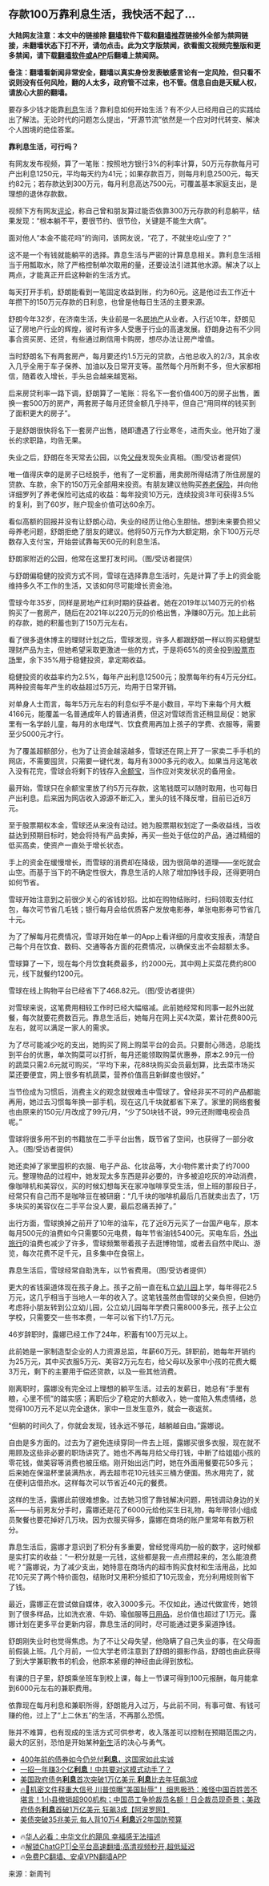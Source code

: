  <!-- 面包屑导航 --> <h2>存款100万靠利息生活，我快活不起了…</h2> <p class="notice"><b>大陆网友注意：本文中的链接除 <a href="https://github.com/bannedbook/fanqiang" >翻墙</a>软件下载和<a href="https://github.com/killgcd/justmysocks/blob/master/README.md">翻墙推荐</a>链接外全部为禁网链接，未翻墙状态下打不开，请勿点击。此为文字版禁闻，欲看图文视频完整版和更多禁闻，请下载<a href="https://github.com/bannedbook/fanqiang">翻墙软件或APP</a>后翻墙上禁闻网。</p><p>备注：翻墙看新闻非常安全，翻墙以真实身份发表敏感言论有一定风险，但只看不说则没有任何风险，翻的人太多，政府管不过来，也不管。信息自由是天赋人权，请放心大胆的翻墙。</b></p>  <div class="entry"> <p>要存多少钱才能靠<a href="https://www.bannedbook.org/bnews/tag/%E5%88%A9%E6%81%AF/" class="st_tag internal_tag" rel="tag" title="标签 利息 下的日志">利息</a>生活？靠利息如何开始生活？有不少人已经用自己的实践给出了解法。无论时代的问题怎么提出，“开源节流”依然是一个应对时代转变、解决个人困境的绝佳答案。</p> <p><strong>靠利息生活，可行吗？</strong></p> <p>有网友发布视频，算了一笔账：按照地方银行3%的利率计算，50万元存款每月可产出利息1250元，平均每天约为41元；如果存款百万，则每月利息2500元，每天约82元；若存款达到300万元，每月利息高达7500元，可覆盖基本家庭支出，是理想的退休存款数。</p> <p>视频下方有网友<span class='wp_keywordlink_affiliate'><a href="https://www.bannedbook.org/bnews/comments/" title="新闻评论" target="_blank">评论</a></span>，称自己曾和朋友算过能否依靠300万元存款的利息躺平，结果发现：“根本躺不平，要很节约、很节俭，关键是不能生大病”。</p> <p>面对他人“本金不能花吗”的询问，该网友说，“花了，不就坐吃山空了？”</p> <p>这不是一个有钱就能躺平的选择。靠息生活与严密的计算息息相关。靠利息生活相当于用瓢取水，除了严格控制单次取用的量，还要设法引进其他水源。解决了以上两点，才能真正开启这种新的生活方式。</p> <p>每天打开手机，舒朗能看到一笔固定收益到账，约为60元。这是他过去工作近十年攒下的150万元存款的日利息，也曾是他每日生活的主要来源。</p> <p>舒朗今年32岁，在济南生活，失业前是一名<a href="https://www.bannedbook.org/bnews/tag/%e6%88%bf%e5%9c%b0%e4%ba%a7/" class="st_tag internal_tag" rel="tag" title="标签 房地产 下的日志">房地产</a>从业者。入行近10年，舒朗见证了房地产行业的辉煌，彼时有许多人受惠于行业的高速发展。舒朗身边有不少同事合资买房、还贷，有些通过刷信用卡购房，想尽办法让房产增值。</p> <p>当时舒朗名下有两套房产，每月要还约1.5万元的贷款，占他总收入的2/3，其余收入几乎全用于车子保养、加油以及日常开支等。虽然每个月所剩不多，但大家都相信，随着收入增长，手头总会越来越宽裕。</p> <p>后来房贷利率一路下调，舒朗算了一笔账：将名下一套价值400万的房子出售，置换一套500万的房产，两套房子每月还贷金额几乎持平，但自己“用同样的钱买到了面积更大的房子”。</p> <p>于是舒朗很快将名下一套房产出售，随即遭遇了行业寒冬，进而失业。他开始了漫长的求职路，均告无果。</p> <p>失业之后，舒朗在冬天常去公园，以免<a href="https://www.bannedbook.org/bnews/tag/%e7%88%b6%e6%af%8d/" class="st_tag internal_tag" rel="tag" title="标签 父母 下的日志">父母</a>发现失业真相。（图/受访者提供）</p>  <p>唯一值得庆幸的是房子已经脱手，他有了一定积蓄，用卖房所得结清了所住房屋的贷款、车款，余下的150万元全部用来投资。有朋友建议他购买<a href="https://www.bannedbook.org/bnews/tag/%E5%85%BB%E8%80%81%E4%BF%9D%E9%99%A9/" class="st_tag internal_tag" rel="tag" title="标签 养老保险 下的日志">养老保险</a>，并向他详细罗列了养老保险可达成的收益：每年投资10万元，连续投资3年可获得3.5%的复利，到了60岁，账户现金价值可达60余万。</p> <p>看似高额的回报并没有让舒朗心动，失业的经历让他心生胆怯。想到未来要负担父母养老问题，舒朗拒绝了朋友的建议。他将50万元作为大额定期，余下100万元尽数存入支付宝，开始尝试靠每天60元的利息生活。</p> <p>舒朗家附近的公园，他常在这里打发时间。（图/受访者提供）</p> <p>与舒朗偏稳健的投资方式不同，雪球在选择靠息生活时，先是计算了手上的资金能维持多久不工作的生活，又该如何尽可能增长资金池。</p> <p>雪球今年35岁，同样是房地产红利时期的获益者。她在2019年以140万元的价格购买了一套房产，随后在2021年以220万元的价格出售，净赚80万元。加上此前的存款，她的积蓄也到了150万元左右。</p> <p>看了很多退休博主的理财计划之后，雪球发现，许多人都跟舒朗一样以购买稳健型理财产品为主，但她希望采取更激进一些的方式，于是将65%的资金投到<a href="https://www.bannedbook.org/bnews/tag/%e8%82%a1%e7%a5%a8%e5%b8%82%e5%9c%ba/" class="st_tag internal_tag" rel="tag" title="标签 股票市场 下的日志">股票市场</a>里，余下35%用于稳健投资，拿定期收益。</p> <p>稳健投资的收益率约为2.5%，每年产出利息12500元；股票每年约有4万元分红。两种投资每年产生的收益超过5万元，均用于日常开销。</p> <p>对单身人士而言，每年5万元左右的利息似乎不是小数目，平均下来每个月大概4166元，能覆盖一名普通成年人的普通消费，但这对雪球而言还稍显局促：她家里有一名学龄儿童，每月的水电煤气、饮食费用再加上孩子的学费、衣服等，需要至少5000元才行。</p> <p>为了覆盖超额部分，也为了让资金越滚越多，雪球还在网上开了一家卖二手手机的网店，不需要囤货，只需要一键代发，每月有3000多元的收入。如果当月这笔收入没有花完，雪球会将剩下的钱存入<a href="https://www.bannedbook.org/bnews/tag/%e4%bd%99%e9%a2%9d%e5%ae%9d/" class="st_tag internal_tag" rel="tag" title="标签 余额宝 下的日志">余额宝</a>，当作应对突发状况的备用金。</p> <p>最开始，雪球只在余额宝里放了约5万元存款，这笔钱既可以随时取用，也可每日产出利息。后来因为网店收入源源不断汇入，里头的钱不降反增，目前已近8万元。</p> <p>至于股票期权本金，雪球还从来没有动过。她为股票期权划定了一条收益线，当收益达到预期目标时，她会将持有产品卖掉，再买一些处于低位的产品，通过精细的低买高卖，使资产一直处于增长状态。</p> <p>手上的资金在缓慢增长，而雪球的消费却在降级，因为很简单的道理——坐吃就会山空。而基于当下的不确定性很大，靠息生活的人除了增加挣钱手段，还得更明白如何节省。</p>  <p>雪球开始注意到之前很少关心的省钱妙招。比如在购物结账时，扫码领取支付红包，每次可节省几毛钱；银行每月会给优质客户发放电影券，单张电影券可节省几十元。</p> <p>为了了解每月花费情况，雪球开始在单一的App上看详细的月度收支报表，清楚自己每个月在饮食、数码、交通等各方面的花费情况，以确保支出不会超额太多。</p> <p>雪球算了一下，现在每个月饮食耗费最多，约2000元，其中网上买菜花费约800元，线下就餐约1200元。</p> <p>雪球在线上购物平台已经省下了468.82元。（图/受访者提供）</p> <p>对雪球来说，这笔费用相较工作时已经大幅缩减。此前她经常和同事一起外出就餐，每次就要花费数百元。靠息生活后，她每月在网上买4次菜，累计花费800元左右，就可以满足一家人的需求。</p> <p>为了尽可能减少吃的支出，她购买了网上购菜平台的会员。只要耐心筛选，总能找到平台的优惠，单次购菜可以打折，每月还能领取购菜优惠券，原本2.99元一份的蔬菜只需2.6元就可购买，“平均下来，花88块购买会员最划算，比去菜市场买菜还要便宜，网上很多有机蔬菜，营养价值高且新鲜度也很好。”</p> <p>当节俭成为习惯后，消费主义的观念就很难击中雪球了。曾经非买不可的产品都能再用，她过去习惯每年换一部手机，现在这几千块就都省下来了。家里的网络套餐也由原来的150元/月改成了99元/月，“少了50块钱不说，99元还附赠电视会员呢。”</p> <p>雪球将很多用不到的书籍放在二手平台出售，既节省了空间，也获得了一部分收入。（图/受访者提供）</p> <p>她还卖掉了家里囤积的衣服、电子产品、化妆品等，大小物件累计卖了约7000元。整理物品的过程中，她发现太多东西是非必要的，许多被迫吃灰的冲动消费，像咖啡机和美容仪，买的时候幻想每天在家冲咖啡享受生活，但上班的那段日子，经常只有自己而不是咖啡豆在被研磨：“几千块的咖啡机最后几百就卖出去了，1万多块买的美容仪在二手平台没人要，最后忍痛丢掉了。”</p> <p>出行方面，雪球换掉之前开了10年的油车，花了近8万元买了一台国产电车，原本每月500元的油费如今只需要50元电费，每年节省油钱5400元。买电车后，<a href="https://www.bannedbook.org/bnews/tag/%E5%A4%96%E5%87%BA%E6%97%85%E8%A1%8C/" class="st_tag internal_tag" rel="tag" title="标签 外出旅行 下的日志">外出旅行</a>的油费也减少了许多，雪球频繁带着孩子去逛博物馆，或者去自然中爬山、游览，每次花费不足千元，且多集中在食宿上。</p> <p>靠息生活后，雪球经常自助洗车，以节省费用。（图/受访者提供）</p> <p>更大的省钱渠道体现在孩子身上。孩子之前一直在私立<a href="https://www.bannedbook.org/bnews/tag/%e5%b9%bc%e5%84%bf%e5%9b%ad/" class="st_tag internal_tag" rel="tag" title="标签 幼儿园 下的日志">幼儿园</a>上学，每年得花2.5万元，这几乎相当于当地人一年的收入了。这笔钱虽然由雪球的父亲负担，但她仍考虑将小朋友转到公立幼儿园，公立幼儿园每年学费只需8000多元，孩子上公立学校，只需要交一些书本费，一年可以省下约1.7万元。</p>  <p>46岁辞职时，露娜已经工作了24年，积蓄有100万元以上。</p> <p>此前她是一家制造型企业的人力资源总监，年薪60万元。辞职前，她每年开销约为25万元，其中买衣服5万元、美容2万元左右，给父母以及家中小孩的花费大概3万元，剩下的主要用于偿还贷款，以及一些其他消费。</p> <p>刚离职时，露娜没有完全过上理想的躺平生活。过去的发薪日，她总有“手里有粮，心里不慌”的踏实感；离职后少了稳定的大额收入，她一度陷入焦虑情绪，总觉得100万元不足以完全退休，家中一旦发生意外，就会一夜返贫。</p> <p>“但躺的时间久了，你就会发现，钱永远不够花，越躺越自由。”露娜说。</p> <p>自由是多方面的。过去为了避免连续穿同一件去上班，露娜买很多衣服，现在就不用顾及这些非必要的职场讲究了。她也不再每月给父母打钱，中断了给姐姐小孩的零花钱，做美容等消费也被压缩。刚开始出远门时，她在外面用餐要花50多元；后来她在保温杯里装满热水，再去超市花10元钱买三桶方便面。热水用完了，就在便利店借热水。这样每次可以节省近40元的餐费。</p> <p>这样的生活，露娜此前很难想象。过去她习惯了靠钱解决问题，用钱调动身边的关系——与前男友分手时，露娜还是花了6000元给他买生日礼物，每年带领小组成员聚餐也要花掉好几万块。因为衣服买得多，露娜在商场的账户里常年有数万积分。</p> <p>靠息生活后，露娜才意识到了积分有多重要，曾经觉得鸡肋一般的数字，这时候都是实打实的收益：“一积分就是一元钱，这些都是我一点点攒起来的，怎么能浪费呢？”露娜说，为了减少支出，她特意在商场内的超市购买食材和生活用品，比如花10元买了两个特价面包，结账时又用积分抵扣了10元现金，充分利用规则省下了钱。</p> <p>最近，露娜正在尝试做自媒体，收入3000多元。不仅如此，通过代做宣传，她领到了很多样品，比如洗衣液、牛奶、瑜伽服等<a href="https://www.bannedbook.org/bnews/tag/%E6%97%A5%E7%94%A8%E5%93%81/" class="st_tag internal_tag" rel="tag" title="标签 日用品 下的日志">日用品</a>，总价值也超过了1万元。露娜计划在更多平台更新内容，靠息生活的同时，尽可能通过更多渠道挣钱。</p> <p>舒朗刚失业时也觉得焦虑。为了不让父母失望，他隐瞒了自己失业的事，在父母面前假装上班。几个月前，一位大学老师注意到了舒朗的摄影作品，舒朗也由此获得了到大学兼职教书的机会，他原本紧绷的神经由此得到放松。</p> <p>有课的日子里，舒朗乘坐班车到校上课，每上一节课可得到100元报酬，每月能拿到6000元左右的兼职费用。</p> <p>依靠现在每月利息和兼职所得，舒朗能月入过万，与此前不同，有事可做、有钱可赚的他，过上了“上二休五”的生活，不再那么恐慌。</p> <p>账并不难算，也有现成的生活方式可供参考，收入落差可以控制在预期范围之内，最大的区别，恐怕是开始某种<span class='wp_keywordlink'><a href="https://www.bannedbook.org/forum2/topic1642.html" title="正见网《新生》" target="_blank">新生</a></span>活的决心与勇气。</p>  <!--<div id="taboola-mid-1"></div>--><ul class='op-related-articles' title='相关阅读'> <li><a href='https://www.bannedbook.org/bnews/topimagenews/20240926/2093764.html' target='_blank'>400年前的债券如今仍兑付<b>利息</b>，这国家如此实诚</a></li> <li><a href='https://www.bannedbook.org/bnews/topimagenews/20240924/2092867.html' target='_blank'>一招一年赚3个亿<b>利息</b>！中共要对这模式动手了？</a></li> <li><a href='https://www.bannedbook.org/bnews/cnnews/20240914/2088504.html' target='_blank'>美国政府债务<b>利息</b>首次突破1万亿美元 <b>利息</b>比去年狂飙3成</a></li> <li><a href='https://www.bannedbook.org/bnews/bannedvideo/20240914/2088186.html' target='_blank'>🔥🚨机密文件释重大信号 川普惊曝“美国耻辱”！ 细思极恐：难怪中国百姓苦不堪言！1小县撤销超900机构；中国员工争抢裁员名额！日企裁员现奇景；美政府债务<b>利息</b>首破1万亿美元 狂飙3成【阿波罗网】</a></li> <li><a href='https://www.bannedbook.org/bnews/topimagenews/20240912/2087817.html' target='_blank'>美债突破35兆美元 每人背10万4 <b>利息</b>近2年国防预算</a></li> </ul> <ul class="texttj"> <!--<li>🔥<a href="https://www.bannedbook.org/bnews/ssgc/20230219/1850782.html" target="_blank">法国犹太老板：神告诉我们，只有一位中国人能救人类</a></li>--> <li>🔥<a href="https://www.bannedbook.org/bnews/comments/20220220/1694796.html" target="_blank">华人必看：中华文化的飓风 幸福感无法描述</a></li> <li>🔥<a href="https://github.com/bannedbook/fanqiang/wiki/V2ray%E6%9C%BA%E5%9C%BA" target="_blank">解锁ChatGPT|全平台高速翻墙:高清视频秒开,超低延迟</a></li> <li>🔥<a href="https://github.com/bannedbook/fanqiang/wiki/%E7%A6%81%E9%97%BB%E7%BD%91%E5%AE%89%E5%8D%93%E7%BF%BB%E5%A2%99%E6%96%B0%E9%97%BBAPP" target="_blank">免费PC翻墙、安卓VPN翻墙APP</a></li> </ul><p class="src-info">来源：新周刊 </p><a name='sharetosocial'></a> <div style="margin-bottom:5px;padding-bottom:5px;clear:both"> <div id="archive-pix-1" class="banner-ads"> <!-- AuctionX Display platform tag START --> <div id="27602x728x90x621x_ADSLOT1" clicktrack="%%CLICK_URL_ESC%%"></div>  <!-- AuctionX Display platform tag END --> </div> <div id="archive-pix-2" class="banner-ads"> <!-- AuctionX Display platform tag START --> <div id="27556x300x250x621x_ADSLOT1" clicktrack="%%CLICK_URL_ESC%%" style="margin:0 auto;text-align:center"></div>  <!-- AuctionX Display platform tag END --> </div> </div>  <div id="archive-pix-1" class="banner-ads"> <!-- AuctionX Display platform tag START --> <div id="27603x728x90x621x_ADSLOT1" clicktrack="%%CLICK_URL_ESC%%"></div>  <!-- AuctionX Display platform tag END --> </div> </div><!--END ENTRY--> 